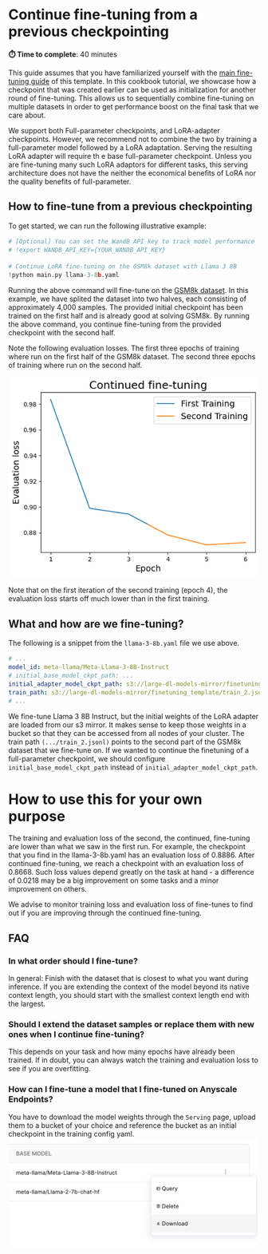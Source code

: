 # Continue fine-tuning from a previous checkpointing

**⏱️ Time to complete**: 40 minutes

This guide assumes that you have familiarized yourself with the [main fine-tuning guide](../../README.md) of this template.
In this cookbook tutorial, we showcase how a checkpoint that was created earlier can be used as initialization for another round of fine-tuning.
This allows us to sequentially combine fine-tuning on multiple datasets in order to get performance boost on the final task that we care about. 

We support both Full-parameter checkpoints, and LoRA-adapter checkpoints. However, we recommend not to combine the two by training a full-parameter model followed by a LoRA adaptation. Serving the resulting LoRA adapter will require th
e base full-parameter checkpoint. Unless you are fine-tuning many such LoRA adaptors for different tasks, this serving architecture does not have the neither the economical benefits of LoRA nor the quality benefits of full-parameter.

## How to fine-tune from a previous checkpointing

To get started, we can run the following illustrative example:


```python
# [Optional] You can set the WandB API key to track model performance
# !export WANDB_API_KEY={YOUR_WANDB_API_KEY}

# Continue LoRA fine-tuning on the GSM8k dataset with Llama 3 8B
!python main.py llama-3-8b.yaml
```

Running the above command will fine-tune on the [GSM8k dataset](https://huggingface.co/datasets/gsm8k). 
In this example, we have splited the dataset into two halves, each consisting of approximately 4,000 samples.
The provided initial checkpoint has been trained on the first half and is already good at solving GSM8k. By running the above command, you continue fine-tuning from the provided checkpoint with the second half.

Note the following evaluation losses. The first three epochs of training where run on the first half of the GSM8k dataset. The second three epochs of training where run on the second half.

<img src="https://raw.githubusercontent.com/anyscale/templates/main/templates/fine-tune-llm_v2/cookbooks/continue_from_checkpoint/../../assets/cookbooks/continue_from_checkpoint/continue_ft.png" alt="evaluation losses" width="600"/>

Note that on the first iteration of the second training (epoch 4), the evaluation loss starts off much lower than in the first training.

## What and how are we fine-tuning?

The following is a snippet from the `llama-3-8b.yaml` file we use above. 

```yaml
# ...
model_id: meta-llama/Meta-Llama-3-8B-Instruct
# initial_base_model_ckpt_path: ...
initial_adapter_model_ckpt_path: s3://large-dl-models-mirror/finetuning_template/continued_ft_gsm8k_checkpoint
train_path: s3://large-dl-models-mirror/finetuning_template/train_2.jsonl
# ...
```

We fine-tune Llama 3 8B Instruct, but the initial weights of the LoRA adapter are loaded from our s3 mirror.
It makes sense to keep those weights in a bucket so that they can be accessed from all nodes of your cluster.
The train path `(.../train_2.jsonl)` points to the second part of the GSM8k dataset that we fine-tune on.
If we wanted to continue the finetuning of a full-parameter checkpoint, we should configure `initial_base_model_ckpt_path` instead of `initial_adapter_model_ckpt_path`. 

# How to use this for your own purpose

The training and evaluation loss of the second, the continued, fine-tuning are lower than what we saw in the first run.
For example, the checkpoint that you find in the llama-3-8b.yaml has an evaluation loss of 0.8886.
After continued fine-tuning, we reach a checkpoint with an evaluation loss of 0.8668.
Such loss values depend greatly on the task at hand - a difference of 0.0218 may be a big improvement on some tasks and a minor improvement on others.

We advise to monitor training loss and evaluation loss of fine-tunes to find out if you are improving through the continued fine-tuning.

## FAQ

### In what order should I fine-tune?

In general: Finish with the dataset that is closest to what you want during inference.
If you are extending the context of the model beyond its native context length, you should start with the smallest context length end with the largest.

### Should I extend the dataset samples or replace them with new ones when I continue fine-tuning?

This depends on your task and how many epochs have already been trained. If in doubt, you can always watch the training and evaluation loss to see if you are overfitting.

### How can I fine-tune a model that I fine-tuned on Anyscale Endpoints?

You have to download the model weights through the `Serving` page, upload them to a bucket of your choice and reference the bucket as an initial checkpoint in the training config yaml.
<img src="https://raw.githubusercontent.com/anyscale/templates/main/templates/fine-tune-llm_v2/cookbooks/continue_from_checkpoint/../../assets/cookbooks/continue_from_checkpoint/download.png" alt="downloading the model weights" width="500"/>
